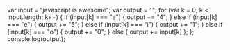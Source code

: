 var input = "javascript is awesome";
var output = "";
for (var k = 0; k < input.length; k++) {
        if (input[k] === "a") { output += "4"; } 
            else if (input[k] === "e") { output += "5"; } 
            else if (input[k] === "i") { output += "1"; } 
            else if (input[k] === "o") { output += "0"; } 
        else { output += input[k] };
};
console.log(output);     
